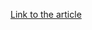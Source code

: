 [Link to the article](https://www.welivesecurity.com/2015/01/08/phish-allergy-recognizing-phishing-messages/)
